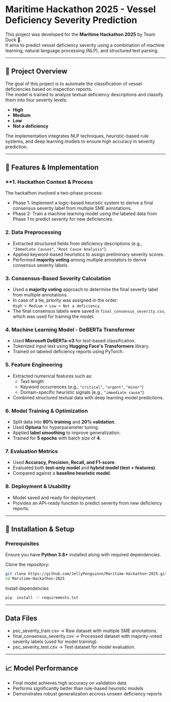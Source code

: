 # Maritime Hackathon 2025 - Vessel Deficiency Severity Prediction

This project was developed for the **Maritime Hackathon 2025** by Team Duck 🦆.  
It aims to predict vessel deficiency severity using a combination of machine learning, natural language processing (NLP), and structured text parsing.

---

## 📌 Project Overview
The goal of this project is to automate the classification of vessel deficiencies based on inspection reports.  
The model is trained to analyze textual deficiency descriptions and classify them into four severity levels:

- **High**
- **Medium**
- **Low**
- **Not a deficiency**

The implementation integrates NLP techniques, heuristic-based rule systems, and deep learning models to ensure high accuracy in severity prediction.

---

## 🚀 Features & Implementation
### **1. Hackathon Context & Process
The hackathon involved a two-phase process:
- Phase 1: Implement a logic-based heuristic system to derive a final consensus severity label from multiple SME annotations.
- Phase 2: Train a machine learning model using the labeled data from Phase 1 to predict severity for new deficiencies.

### **2. Data Preprocessing**
- Extracted structured fields from deficiency descriptions (e.g., `"Immediate Causes"`, `"Root Cause Analysis"`).
- Applied keyword-based heuristics to assign preliminary severity scores.
- Performed **majority voting** among multiple annotators to derive consensus severity labels.

### **3. Consensus-Based Severity Calculation**
- Used a **majority voting** approach to determine the final severity label from multiple annotations.
- In case of a tie, priority was assigned in the order:  
  `High > Medium > Low > Not a deficiency`.
- The final consensus labels were saved in `final_consensus_severity.csv`, which was used for training the model.

### **4. Machine Learning Model - DeBERTa Transformer**
- Used **Microsoft DeBERTa-v3** for text-based classification.
- Tokenized input text using **Hugging Face's Transformers** library.
- Trained on labeled deficiency reports using PyTorch.

### **5. Feature Engineering**
- Extracted numerical features such as:
  - Text length
  - Keyword occurrences (e.g., `"critical"`, `"urgent"`, `"minor"`)
  - Domain-specific heuristic signals (e.g., `"immediate cause"`)
- Combined structured textual data with deep learning model predictions.

### **6. Model Training & Optimization**
- Split data into **80% training** and **20% validation**.
- Used **Optuna** for hyperparameter tuning.
- Applied **label smoothing** to improve generalization.
- Trained for **5 epochs** with batch size of **4**.

### **7. Evaluation Metrics**
- Used **Accuracy, Precision, Recall, and F1-score**.
- Evaluated both **text-only model** and **hybrid model (text + features)**.
- Compared against a **baseline heuristic model**.

### **8. Deployment & Usability**
- Model saved and ready for deployment.
- Provides an API-ready function to predict severity from new deficiency reports.

---

## 🔧 Installation & Setup
### **Prerequisites**
Ensure you have **Python 3.8+** installed along with required dependencies.

Clone the repository:
```sh
git clone https://github.com/JellyPenguinnn/Maritime-Hackathon-2025.git
cd Maritime-Hackathon-2025
```

Install dependencies
```sh
pip  install -r requirements.txt
```

---

## Data Files
- psc_severity_train.csv → Raw dataset with multiple SME annotations.
- final_consensus_severity.csv → Processed dataset with majority-voted severity labels (used for model training).
- psc_severity_test.csv → Test dataset for model evaluation.

---

## 📈 Model Performance
- Final model achieves high accuracy on validation data
- Performs significantly better than rule-based heuristic models
- Demonstrates robust generalization accross unseen deficiency reports
